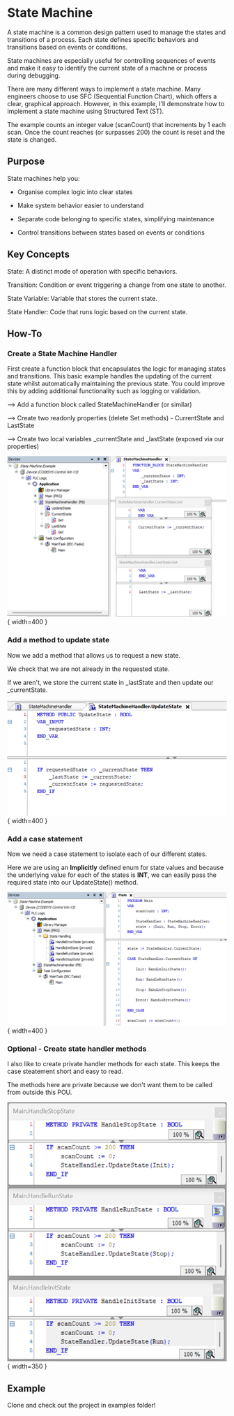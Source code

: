 # State Machine

A state machine is a common design pattern used to manage the states and transitions of a process. Each state defines specific behaviors and transitions based on events or conditions.

State machines are especially useful for controlling sequences of events and make it easy to identify the current state of a machine or process during debugging.

There are many different ways to implement a state machine. Many engineers choose to use SFC (Sequential Function Chart), which offers a clear, graphical approach. However, in this example, I’ll demonstrate how to implement a state machine using Structured Text (ST).

The example counts an integer value (scanCount) that increments by 1 each scan. Once the count reaches (or surpasses 200) the count is reset and the state is changed.

## Purpose

State machines help you:

- Organise complex logic into clear states

- Make system behavior easier to understand

- Separate code belonging to specific states, simplifying maintenance

- Control transitions between states based on events or conditions

## Key Concepts

State: A distinct mode of operation with specific behaviors.

Transition: Condition or event triggering a change from one state to another.

State Variable: Variable that stores the current state.

State Handler: Code that runs logic based on the current state.

## How-To

### Create a State Machine Handler

First create a function block that encapsulates the logic for managing states and transitions.
This basic example handles the updating of the current state whilst automatically maintaining the previous state.
You could improve this by adding additional functionality such as logging or validation.

--> Add a function block called StateMachineHandler (or similar)

--> Create two readonly properties (delete Set methods) - CurrentState and LastState

--> Create two local variables _currentState and _lastState (exposed via our properties)

![Insert POU](/private/images/StateMachine/state-handler-properties.png){ width=400 }


### Add a method to update state

Now we add a method that allows us to request a new state.

We check that we are not already in the requested state.

If we aren't, we store the current state in _lastState and then update our _currentState.

![Insert POU](/private/images/StateMachine/update-state.png){ width=400 }

### Add a case statement

Now we need a case statement to isolate each of our different states.

Here we are using an **Implicitly** defined enum for state values and because the underlying value for each of the states is **INT**, we can easily pass the required state into our UpdateState() method.

![Insert POU](/private/images/StateMachine/case-statement.png){ width=400 }

### Optional - Create state handler methods

I also like to create private handler methods for each state. This keeps the case steatement short and easy to read.

The methods here are private because we don't want them to be called from outside this POU.

![Insert POU](/private/images/StateMachine/handle-methods.png){ width=350 }

## Example

Clone and check out the project in examples folder!